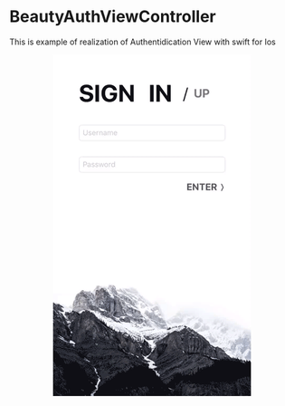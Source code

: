 # BeautyAuthViewController


This is example of realization of Authentidication View with swift for Ios

<p align="center">
    <img src="Documents/authView.gif" />
</p>

